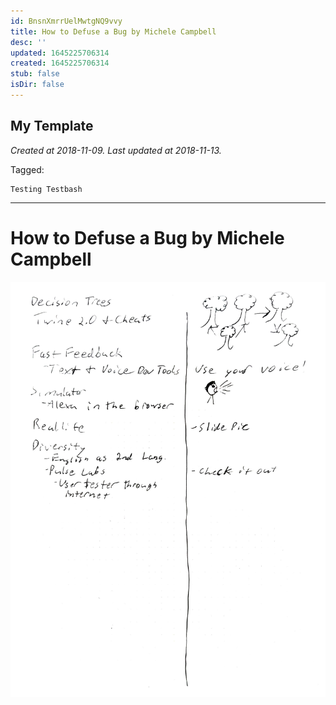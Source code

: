 ```yaml
---
id: BnsnXmrrUelMwtgNQ9vvy
title: How to Defuse a Bug by Michele Campbell
desc: ''
updated: 1645225706314
created: 1645225706314
stub: false
isDir: false
---
```

My Template
---

_Created at 2018-11-09._
_Last updated at 2018-11-13._



Tagged: 
```
Testing Testbash
```


---

# How to Defuse a Bug by Michele Campbell


![RB 2018-11-0910.jpg](assets/RB-2018-11-0910.jpg)

